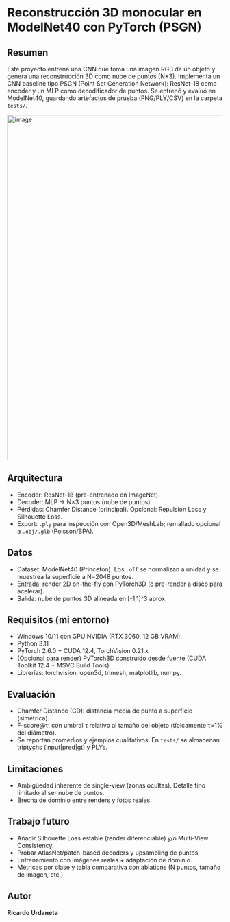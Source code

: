 
# Reconstrucción 3D monocular en ModelNet40 con PyTorch (PSGN)

Resumen
-------
Este proyecto entrena una CNN que toma una imagen RGB de un objeto y genera una reconstrucción 3D como nube de puntos (N×3).
Implementa un CNN baseline tipo PSGN (Point Set Generation Network): ResNet-18 como encoder y un MLP como
decodificador de puntos. Se entrenó y evaluó en ModelNet40, guardando artefactos de prueba (PNG/PLY/CSV)
en la carpeta `tests/`.


<img width="1269" height="805" alt="image" src="https://github.com/user-attachments/assets/87f9f6a7-1299-43ee-ad1d-b7ad3d103c4c" />


Arquitectura
------------
- Encoder: ResNet-18 (pre-entrenado en ImageNet).
- Decoder: MLP → N×3 puntos (nube de puntos).
- Pérdidas: Chamfer Distance (principal). Opcional: Repulsion Loss y Silhouette Loss.
- Export: `.ply` para inspección con Open3D/MeshLab; remallado opcional a `.obj/.glb` (Poisson/BPA).

Datos
-----
- Dataset: ModelNet40 (Princeton). Los `.off` se normalizan a unidad y se muestrea la superficie a N=2048 puntos.
- Entrada: render 2D on-the-fly con PyTorch3D (o pre-render a disco para acelerar).
- Salida: nube de puntos 3D alineada en [-1,1]^3 aprox.

Requisitos (mi entorno)
-----------------------
- Windows 10/11 con GPU NVIDIA (RTX 3060, 12 GB VRAM).
- Python 3.11
- PyTorch 2.6.0 + CUDA 12.4, TorchVision 0.21.x
- (Opcional para render) PyTorch3D construido desde fuente (CUDA Toolkit 12.4 + MSVC Build Tools).
- Librerías: torchvision, open3d, trimesh, matplotlib, numpy.

Evaluación
----------
- Chamfer Distance (CD): distancia media de punto a superficie (simétrica).
- F-score@τ: con umbral τ relativo al tamaño del objeto (típicamente τ=1% del diámetro).
- Se reportan promedios y ejemplos cualitativos. En `tests/` se almacenan triptychs (input|pred|gt) y PLYs.

Limitaciones
------------
- Ambigüedad inherente de single-view (zonas ocultas). Detalle fino limitado al ser nube de puntos.
- Brecha de dominio entre renders y fotos reales.

Trabajo futuro
--------------
- Añadir Silhouette Loss estable (render diferenciable) y/o Multi-View Consistency.
- Probar AtlasNet/patch-based decoders y upsampling de puntos.
- Entrenamiento con imágenes reales + adaptación de dominio.
- Métricas por clase y tabla comparativa con ablations (N puntos, tamaño de imagen, etc.).


Autor
---------------
**Ricardo Urdaneta**
